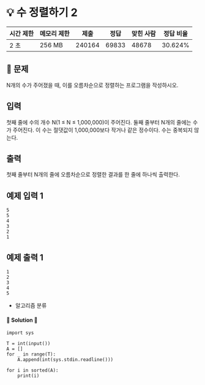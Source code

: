 # 💡 수 정렬하기 2 
 
| 시간 제한 | 메모리 제한 | 제출     | 정답    | 맞힌 사람 | 정답 비율   |
| ----- | ------ | ------ | ----- | ----- | ------- |
| 2 초   | 256 MB | 240164 | 69833 | 48678 | 30.624% |
  
## 📃 문제

N개의 수가 주어졌을 때, 이를 오름차순으로 정렬하는 프로그램을 작성하시오.

## 입력

첫째 줄에 수의 개수 N(1 ≤ N ≤ 1,000,000)이 주어진다. 둘째 줄부터 N개의 줄에는 수가 주어진다. 이 수는 절댓값이 1,000,000보다 작거나 같은 정수이다. 수는 중복되지 않는다.

## 출력

첫째 줄부터 N개의 줄에 오름차순으로 정렬한 결과를 한 줄에 하나씩 출력한다.

## 예제 입력 1

```
5
5
4
3
2
1
```

## 예제 출력 1

```
1
2 
3
4
5
```

- 알고리즘 분류





#### 🔑 Solution 🔑

```
import sys

T = int(input())
A = []
for _ in range(T):
    A.append(int(sys.stdin.readline()))

for i in sorted(A):
    print(i)
```
